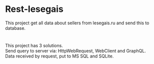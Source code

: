 # Rest-lesegais
This project get all data about sellers from lesegais.ru and send this to database.
#
This project has 3 solutions. <br>
Send query to server via: HttpWebRequest, WebClient and GraphQL. <br>
Data received by request, put to MS SQL and SQLite.

#
